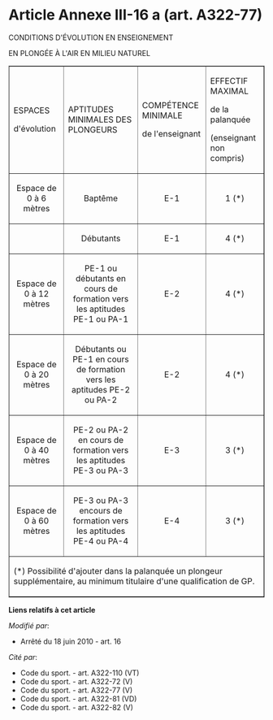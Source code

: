 # Article Annexe III-16 a (art. A322-77)

CONDITIONS D'ÉVOLUTION EN ENSEIGNEMENT

EN PLONGÉE À L'AIR EN MILIEU NATUREL

<table align="center" border="1" width="680">
  <tbody>
    <tr>
      <td>

ESPACES

d'évolution

</td>
      <td>

APTITUDES MINIMALES DES PLONGEURS

</td>
      <td>

COMPÉTENCE MINIMALE

de l'enseignant

</td>
      <td>

EFFECTIF MAXIMAL

de la palanquée

(enseignant non compris)

</td>
    </tr>
    <tr>
      <td align="center">

Espace de 0 à 6 mètres

</td>
      <td align="center">

Baptême

</td>
      <td align="center">

E-1

</td>
      <td align="center">

1 (*)

</td>
    </tr>
    <tr>
      <td align="center">

</td>
      <td align="center">

Débutants

</td>
      <td align="center">

E-1

</td>
      <td align="center">

4 (*)

</td>
    </tr>
    <tr>
      <td align="center">

Espace de 0 à 12 mètres 

</td>
      <td align="center">

PE-1 ou débutants en cours de formation vers les aptitudes PE-1 ou PA-1

</td>
      <td align="center">

E-2

</td>
      <td align="center">

4 (*)

</td>
    </tr>
    <tr>
      <td align="center">

Espace de 0 à 20 mètres

</td>
      <td align="center">

Débutants ou PE-1 en cours de formation vers les aptitudes PE-2 ou PA-2

</td>
      <td align="center">

E-2

</td>
      <td align="center">

4 (*)

</td>
    </tr>
    <tr>
      <td align="center">

Espace de 0 à 40 mètres

</td>
      <td align="center">

PE-2 ou PA-2 en cours de formation vers les aptitudes PE-3 ou PA-3 

</td>
      <td align="center">

E-3

</td>
      <td align="center">

3 (*)

</td>
    </tr>
    <tr>
      <td align="center">

Espace de 0 à 60 mètres

</td>
      <td align="center">

PE-3 ou PA-3 encours de formation vers les aptitudes PE-4 ou PA-4

</td>
      <td align="center">

E-4

</td>
      <td align="center">

3 (*) 

</td>
    </tr>
    <tr>
      <td colspan="4">

(*) Possibilité d'ajouter dans la palanquée un plongeur supplémentaire, au minimum titulaire d'une qualification de GP.

</td>
    </tr>
  </tbody>
</table>

**Liens relatifs à cet article**

_Modifié par_:

  - Arrêté du 18 juin 2010 - art. 16

_Cité par_:

  - Code du sport. - art. A322-110 (VT)
  - Code du sport. - art. A322-72 (V)
  - Code du sport. - art. A322-77 (V)
  - Code du sport. - art. A322-81 (VD)
  - Code du sport. - art. A322-82 (V)
